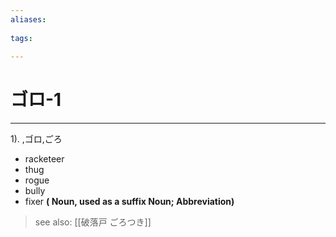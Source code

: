 ```yaml
---
aliases:
    
tags:
    
---
```


# ゴロ-1
---
1).
,ゴロ,ごろ

- racketeer
- thug
- rogue
- bully
- fixer
**( Noun, used as a suffix Noun; Abbreviation)**
> see also:  [[破落戸 ごろつき]]
            